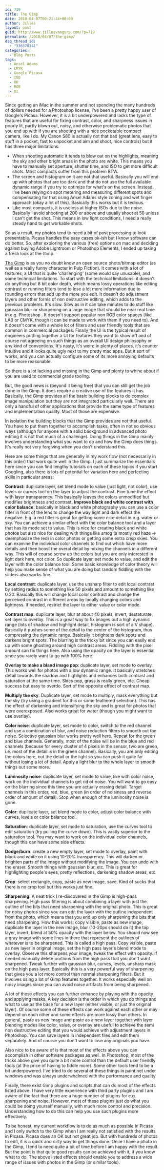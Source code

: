 ```yaml
---
id: 719
title: The Gimp
date: 2010-04-07T00:21:44+00:00
author: Jilles
layout: post
guid: http://www.jillesvangurp.com/?p=719
permalink: /2010/04/07/the-gimp/
dsq_thread_id:
  - "336378341"
categories:
  - Blog Posts
tags:
  - Ansel Adams
  - CMYK
  - Google Picasa
  - ISO
  - OK
  - RGB
  - UI
---
```

Since getting an iMac in the summer and not spending the many hundreds of dollars needed for a Photoshop license, I've been a pretty happy user of Google's Picasa. However, it is a bit underpowered and lacks the type of features that are useful for fixing contrast, color, and sharpness issues in poorly lit, partly blown out, noisy, and otherwise problematic photos that you end up with if you are shooting with a nice pocketable compact camera, like I do. My Canon S80 is actually not that bad (great lens, easy to stuff in a pocket, fast to unpocket and aim and shoot, nice controls) but it has three major limitations:

- When shooting automatic it tends to blow out on the highlights, meaning the sky and other bright areas in the photo are white. This means you have to manually set aperture, shutter time, and ISO to get more difficult shots. Most compacts suffer from this problem BTW.
- The screen and histogram on it are not that useful. Basically you will end up with photos that are too dark and that do not use the full available dynamic range if you try to optimize for what's on the screen. Instead, I've been relying on spot metering and measuring different spots and compensating for that using Ansel Adams style zoning and wet finger approach (okay a lot of this). Basically this works but it is tedious.
- Like most compacts, it is useless at higher ISOs due to the noise. Basically I avoid shooting at 200 or above and usually shoot at 50 unless I can't get the shot. This means in low light conditions, I need a really steady hand to get workable shots.

So as a result, my photos tend to need a bit of post processing to look presentable. Picasa handles the easy cases ok-ish but I know software can do better. So, after exploring the various (free) options on mac and deciding against buying Adobe Lightroom or Photoshop Elements, I ended up taking a fresh look at the Gimp. 

[The Gimp](http://www.gimp.org/) is as you no doubt know an open source photo/bitmap editor (as well as a really funny character in Pulp Fiction). It comes with a lot of features, a UI that is quite 'challenging' (some would say unusable), and some technical limitations. To start with the technical limitations: it doesn't do anything but 8 bit color depth, which means lossy operations like editing contrast or running filters tend to lose a lot more information due to rounding errors that add up the more you edit. It doesn't do adjustment layers and other forms of non destructive editing, which adds to the previous problems. It's slow. Slow as in it can take minutes to do stuff like gaussian blur or sharpening on a large image that should be near real time in e.g. Photoshop . It doesn't support popular non RGB color spaces (like LAB or CMYK, though it can be made to work with them if you need to). And it doesn't come with a whole lot of filters and user friendly tools that are common in commercial packages. Finally the UI is the typical result of engineers putting together a UI for features they want to show off and of course not agreeing on such things as an overall UI design philosophy or any kind of conventions. It's nasty, it's weird in plenty of places, it's counter intuitive and it looks quite ugly next to my pretty mac apps. But it sort of works, and you can actually configure some of its more annoying defaults to be more reasonable.

So there is a lot lacking and missing in the Gimp and plenty to whine about if you are used to commercial grade tooling.

But, the good news is (beyond it being free) that you can still get the job done in the Gimp. It does require a creative use of the features it has. Basically, the Gimp provides all the basic building blocks to do complex image manipulation but they are not integrated particularly well. There are only a handful of other applications that provide the same type of features and implementation quality. Most of those are expensive. 

In isolation the building blocks that the Gimp provides are not that useful. You have to put them together to accomplish tasks, often in not so obvious ways (although for anyone with a solid background in advanced photo editing it is not that much of a challenge). Doing things in the Gimp mainly involves understanding what you want to do and how the Gimp does things. It's really not very forgiving when you don't understand this.

Here are some things that are generally in my work flow (not necessarily in this order) that work quite well in the Gimp. I just summarize the essentials here since you can find lengthy tutorials on each of these topics if you start Googling, also there is lots of potential for variation here and perfecting skills in particular areas:

**Contrast**: duplicate layer, set blend mode to value (just light, not color), use levels or curves tool on the layer to adjust the contrast. Fine tune the effect with layer transparency. This basically leaves the colors unmodified but modifies brightness and contrast. 
<strong>
Improve black and white contrast with color balance</strong>: basically in black and white photography you can use a color filter in front of the lens to change the way light and dark effect the negative. E.g. a red filter is great for getting some nice detail in e.g. water or sky. You can achieve a similar effect with the color balance tool and a layer that has its mode set to value. This is nice for creating black and white photos but also nice for dealing with things like smog (a mostly red haze -> deemphasize the red) in color photos or getting some extra crisp skies. You can examine the individual color channels to find out which have more details and then boost the overal detail by mixing the channels in a different way. This will of course screw up the colors but you are only interested in light dark here, not color. So duplicate layer, set mode to value, and edit the layer with the color balance tool. Some basic knowledge of color theory will help you make sense of what you are doing but random fiddling with the sliders also works fine.

**Local contrast**: duplicate layer, use the unsharp filter to edit local contrast by setting radius to something like 50 pixels and amount to something like 0.20. Basically this will change local color contrast and change the perceived contrast in different areas by locally changing colors and lightness. If needed, restrict the layer to either value or color mode.

**Contrast map**: duplicate layer, blur at about 40 pixels, invert, destaturate, set layer to overlay. This is a great way to fix images but a high dynamic range (lots of shadow and highlight detail, histogram is sort of a V shape). Basically it pushes some of the detail to the center of the histogram, thus compressing the dynamic range. Basically it brightens dark spots and darkens bright spots. The blurring is the tricky bit since you can easily end up with some ghosting around high contrast areas. Fiddling with the pixel amount can fix things here. Also using the opacity on the layer is essential since you rarely want to go with 100% here.

**Overlay to make a bland image pop**: duplicate layer, set mode to overlay. This works well for photos with a low dynamic range. It basically stretches detail towards the shadow and highlights and enhances both contrast and saturation at the same time. Skies pop, grass is really green, etc. Cheap success but easy to overdo. Sort of the opposite effect of contrast map.

**Multiply the sky**. Duplicate layer, set mode to multiply, mask everything but the sky (try using a gradient for this or some feathered selection). This has the effect of darkening and intensifying the sky and is great for photos that were overexposed. Also works great for water (though you might want to use overlay).

**Color noise**: duplicate layer, set mode to color, switch to the red channel and use a combination of blur, and noise reduction filters to smooth out the noise. Selective gaussian blur works pretty well here. Repeat for the green and blue channels. Generally, most of the noise will be in the blue and red channels (because for every cluster of 4 pixels in the sensor, two are green, i.e. most of the detail is in the green channel). Basically, you are only editing the colors here, not the detail or the light so you can push it quite far without losing a lot of detail. Apply a light blur to the whole layer to smooth things out some more. 

**Luminosity noise**: duplicate layer, set mode to value, like with color noise, work on the individual channels to get rid of noise. You will want to go easy on the blurring since this time you are actually erasing detail. Target channels in this order, red, blue, green (in order of noisiness and reverse order of amount of detail). Stop when enough of the luminosity noise is gone. 

**Color**: duplicate layer, set blend mode to color, adjust color balance with curves, levels or color balance tool.

**Saturation**: duplicate layer, set mode to saturation, use the curves tool to edit saturation (try pulling the curve down). This is vastly superior to the saturation tool. You may want to work on the individual color channels, though this can have some side effects. 

**Dodge/burn**: create a new empty layer, set mode to overlay, paint with black and white on it using 10-20% transparency. This will darken or brighten parts of the image without modifying the image. You can undo with the eraser. Smooth things with gaussian blur, etc. This is great for highlighting people's eyes, pretty reflections, darkening shadow areas, etc. 

**Crop**: select rectangle, copy, paste as new image, save. Kind of sucks that there is no crop tool but this works just fine.

**Sharpening**: A neat trick I re-discovered in the Gimp is high-pass sharpening. High pass filtering is about combining a layer with just the outline of the bits that need sharpening with the original photo. This is great for noisy photos since you can edit the layer with the outline independent from the photo, which means that you end up only sharpening the bits that need sharpening. How this works: copy visible, paste as new image, duplicate the layer in the new image, blur (10-20px should do it) the top layer, invert, blend at 50% opacity with the layer below. You should now see a gray image with some lines in there that represent the outlines of whatever is to be sharpened. This is called a high pass. Copy visible, paste as new layer in original image, set the high pass layer's blend mode to overlay. Observe this sharpens your image, tweak the effect with opacity. If needed manually delete portions from the high pass that you don't want sharpened. Tweak further with gaussian blur, curves, levels, unsharp mask on the high pass layer. Basically this is a very powerful way of sharpening that gives you a lot more control than normal sharpening filters. But it involves using a lot of Gimp features together. It works especially well on noisy images since you can avoid noise artifacts from being sharpened.

A lot of these effects you can further enhance by playing with the opacity and applying masks. A key decision is the order in which you do things and what to use as the base for a new layer (either visible, or just the original layer). Of course some of these effects can work against each other or may depend on each other and some effects are more lossy than others. In general, paste as new image and paste as a new layer together with layer blending modes like color, value, or overlay are useful to achieve the semi non destructive editing that you would achieve with adjustment layers in Photoshop. You can save layers in independent files and edit them separately. And of course you don't want to lose any originals you have.

Also nice to be aware of is that most of the effects above you can accomplish in other software packages as well. In Photoshop, most of the tricks above give you quite a bit more control than the default user friendly tools (at the price of having to fiddle more). Some other tools tend to be a bit underpowered. I've tried to do several of these things in paint.net under windows and was always underwhelmed with the performance and quality. 

Finally, there exist Gimp plugins and scripts that can do most of the effects listed above. I have very little experience with third party plugins and I am aware of the fact that there are a huge number of plugins for e.g. sharpening and noise. However, most of these plugins just do what you could be doing yourself manually, with much more control and precision. Understanding how to do this can help you use such plugins more effectively. 

To be honest, my current workflow is to do as much as possible in Picasa and I only switch to the Gimp when I am really not satisfied with the results in Picasa. Picasa does an OK but not great job. But with hundreds of photos to edit, it is a quick and dirty way to get things done. Once I have a photo in the Gimp, I tend to need quite a bit of time before I am happy with the result. But the point is that quite good results can be achieved with it, if you know what to do. The above listed effects should enable you to address a wide range of issues with photos in the Gimp (or similar tools).